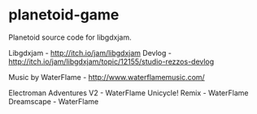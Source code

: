 # planetoid-game
Planetoid source code for libgdxjam.

Libgdxjam - http://itch.io/jam/libgdxjam
Devlog - http://itch.io/jam/libgdxjam/topic/12155/studio-rezzos-devlog

Music by WaterFlame - http://www.waterflamemusic.com/

Electroman Adventures V2 - WaterFlame
Unicycle! Remix - WaterFlame
Dreamscape - WaterFlame
